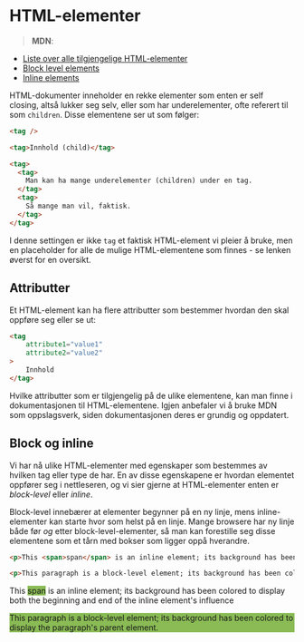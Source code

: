 # HTML-elementer

> **MDN**:
* [Liste over alle tilgjengelige HTML-elementer](https://developer.mozilla.org/en/docs/Web/HTML/Element)
* [Block level elements](https://developer.mozilla.org/en-US/docs/Web/HTML/Block-level_elements)
* [Inline elements](https://developer.mozilla.org/en-US/docs/Web/HTML/Inline_elements)

HTML-dokumenter inneholder en rekke elementer som enten er self closing, altså lukker seg selv, eller som har underelementer, ofte referert til som `children`. Disse elementene ser ut som følger:
```html
<tag />

<tag>Innhold (child)</tag>

<tag>
  <tag>
    Man kan ha mange underelementer (children) under en tag.
  </tag>
  <tag>
    Så mange man vil, faktisk.
  </tag>
</tag>
```

I denne settingen er ikke `tag` et faktisk HTML-element vi pleier å bruke, men en placeholder for alle de mulige HTML-elementene som finnes - se lenken øverst for en oversikt.

## Attributter
Et HTML-element kan ha flere attributter som bestemmer hvordan den skal oppføre seg eller se ut:

```html
<tag
    attribute1="value1"
    attribute2="value2"
>
    Innhold
</tag>
```
Hvilke attributter som er tilgjengelig på de ulike elementene, kan man finne i dokumentasjonen til HTML-elementene. Igjen anbefaler vi å bruke MDN som oppslagsverk, siden dokumentasjonen deres er grundig og oppdatert.

## Block og inline
Vi har nå ulike HTML-elementer med egenskaper som bestemmes av hvilken tag eller type de har. En av disse egenskapene er hvordan elementet oppfører seg i nettleseren, og vi sier gjerne at HTML-elementer enten er _block-level_ eller _inline_.

Block-level innebærer at elementer begynner på en ny linje, mens inline-elementer kan starte hvor som helst på en linje.
Mange browsere har ny linje både før _og_ etter block-level-elementer, så man kan forestille seg disse elementene som et tårn med bokser som ligger oppå hverandre.

```html
<p>This <span>span</span> is an inline element; its background has been colored to display both the beginning and end of the inline element's influence</p>

<p>This paragraph is a block-level element; its background has been colored to display the paragraph's parent element.</p>
```

<p>This <span style="background-color: #8ABB55">span</span> is an inline element; its background has been colored to display both the beginning and end of the inline element's influence</p>

<p style="background-color: #8ABB55">This paragraph is a block-level element; its background has been colored to display the paragraph's parent element.</p>
